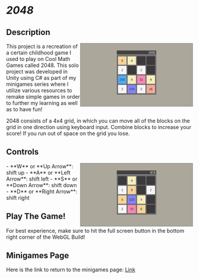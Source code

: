 # *2048*

## Description
<img align="right" width="304.128" height="171.072" src="https://github.com/SergeiBak/PersonalWebsite/blob/master/images/2048.png?raw=true">
This project is a recreation of a certain childhood game I used to play on Cool Math Games called 2048. This solo project was developed in Unity using C# as part of my minigames series where I utilize various resources to remake simple games in order to further my learning as well as to have fun!   

2048 consists of a 4x4 grid, in which you can move all of the blocks on the grid in one direction using keyboard input. Combine blocks to increase your score! If you run out of space on the grid you lose.   

## Controls 
<img align="right" width="304.128" height="171.072" src="https://github.com/SergeiBak/PersonalWebsite/blob/master/images/Minigames.png?raw=true">    
- **W** or **Up Arrow**: shift up
- **A** or **Left Arrow**: shift left
- **S** or **Down Arrow**: shift down
- **D** or **Right Arrow**: shift right

## Play The Game!
For best experience, make sure to hit the full screen button in the bottom right corner of the WebGL Build!

## Minigames Page
Here is the link to return to the minigames page: [Link](https://sergeibak.github.io/PersonalWebsite/)
